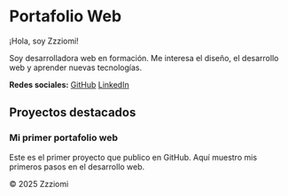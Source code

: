 # Portafolio Web

¡Hola, soy Zzziomi!

Soy desarrolladora web en formación. Me interesa el diseño, el desarrollo web y aprender nuevas tecnologías.

**Redes sociales:** [GitHub](https://github.com/Zzziomi) [LinkedIn](https://www.linkedin.com/)

## Proyectos destacados

### Mi primer portafolio web

Este es el primer proyecto que publico en GitHub. Aquí muestro mis primeros pasos en el desarrollo web.

© 2025 Zzziomi
